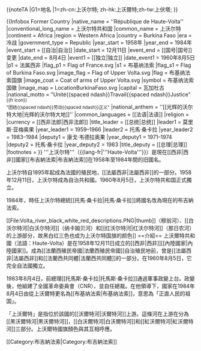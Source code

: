 {{noteTA
|G1=地名
|1=zh-cn:上沃尔特; zh-hk:上沃爾特;zh-tw:上伏塔;
}}

{{Infobox Former Country
|native_name = ''République de Haute-Volta''
|conventional_long_name = 上沃尔特共和国
|common_name = 上沃尔特
|continent = Africa
|region = Western Africa
|country = Burkina Faso
|era = 冷战
|government_type = Republic
|year_start = 1958年
|year_end = 1984年
|event_start = [[自治|自治]]
|date_start = 12月11日
|event_end = [[国号|国号]]变更
|date_end = 8月4日
|event1 = [[独立|独立]]
|date_event1 = 1960年8月5日
|p1 = 法属西非
|flag_p1 = Flag of France.svg
|s1 = 布基纳法索
|flag_s1 = Flag of Burkina Faso.svg
|image_flag = Flag of Upper Volta.svg
|flag = 布基纳法索国旗
|image_coat = Coat of arms of Upper Volta.svg
|symbol = 布基纳法索国徽
|image_map = LocationBurkinaFaso.svg
|capital = 瓦加杜古
|national_motto   = "Unité{{spaced ndash}}Travail{{spaced ndash}}Justice" <small>{{fr icon}}<br/>"团结{{spaced ndash}}劳动{{spaced ndash}}正义"</small>
|national_anthem  = ''[[光辉的沃尔特大地|光辉的沃尔特大地]]''
|common_languages = [[法语|法语]]
|religion = 
|currency = [[西非法郎|西非法郎]]
|title_leader = [[总统|总统]]
|leader1 = 莫里斯·亚梅奥果
|year_leader1 = 1959–1966
|leader2 = 托馬·桑卡拉
|year_leader2 = 1983–1984
|deputy1 = 康戈·韦德拉奥果
|year_deputy1 = 1971–1974
|deputy2 = 托馬·桑卡拉
|year_deputy2 = 1983
|title_deputy = [[总理|总理]]
|footnotes = 
}}
'''上沃尔特'''（{{lang-fr|'''Haute-Volta'''}}）是現在[[西非|西非]]國家[[布吉納法索|布吉納法索]]在1958年至1984年間的旧國名。

上沃尔特自1895年起成為法國的殖民地，[[法屬西非|法屬西非]]的一部分。1958年12月11日，上沃尔特成為自治共和國。1960年8月5日，上沃尔特共和国正式獨立。

1984年，時任上沃尔特總統[[托馬·桑卡拉|托馬·桑卡拉]]將國名改為現在的布吉納法索。

[[File:Volta_river_black_white_red_descriptions.PNG|thumb]]（穆翁河）、[[白沃尔特河|白沃尔特河]]（纳卡姆贝河）和[[红沃尔特河|红沃尔特河]]（那日农河）的上游部分，故黑白红三色也成为上沃尔特国旗的颜色]]
==介紹==
上沃爾特共和國（法語：Haute-Volta）是在1958年12月11日成立的[[西非|西非]][[內陸國家|內陸國家]]。成為[[法蘭西殖民帝國|法蘭西殖民帝國]]自治殖民地前，曾是[[法屬西非|法屬西非]]和[[法蘭西共同體|法蘭西共同體]]的一部分。在1960年8月5日，它完全自法國獨立。

1983年8月4日，前總理[[托馬斯·桑卡拉|托馬斯·桑卡拉]]通過軍事政變上台。政變後，他組建了全國革命委員會（CNR），並自任總裁。在他領導下，國家在1984年8月4日由從上沃爾特更名為[[布基纳法索|布基纳法索]]，意思為「正直人民的祖国」。

「上沃爾特」是指位於該國的[[沃爾特河|沃爾特河]]上游。這條河在上游在分為[[黑沃爾特河|黑沃爾特河]]，[[白沃爾特河|白沃爾特河]]和[[紅沃爾特河|紅沃爾特河]]三部分。上沃爾特國旗顏色與其互相呼應。

[[Category:布吉納法索|Category:布吉納法索]]